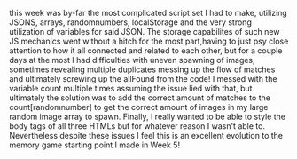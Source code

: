 this week was by-far the most complicated script set I had to make, utilizing JSONS, arrays, randomnumbers, localStorage and the very strong utilization of variables for said JSON. The storage capabilites of such new JS mechanics went without a hitch for the most part,having to just psy close attention to how it all connected and related to each other, but for a couple days at the most I had difficulties with uneven spawning of images, sometimes revealing multiple duplicates messing up the flow of matches and ultimately screwing up the allFound from the code! I messed with the variable count multiple times assuming the issue lied with that, but ultimately the solution was to add the correct amount of matches to the count[randomnumber] to get the correct amount of images in my large random image array to spawn. Finally, I really wanted to be able to style the body tags of all three HTMLs but for whatever reason I wasn't able to. Nevertheless despite these issues I feel this is an excellent evolution to the memory game starting point I made in Week 5! 
